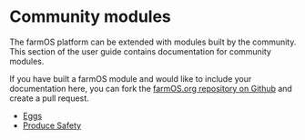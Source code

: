 # Community modules

The farmOS platform can be extended with modules built by the community. This
section of the user guide contains documentation for community modules.

If you have built a farmOS module and would like to include your documentation
here, you can fork the [farmOS.org repository on Github] and create a pull
request.

* [Eggs]
* [Produce Safety]

[farmOS.org repository on Github]: https://github.com/farmOS/farmOS.org
[Eggs]: /guide/contrib/eggs
[Produce Safety]: /guide/contrib/produce-safety

